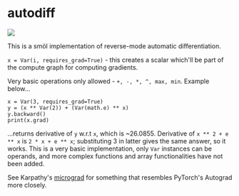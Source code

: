 # autodiff

![](kitten.png)

This is a smöl implementation of reverse-mode automatic differentiation.

`x = Var(i, requires_grad=True)` - this creates a scalar which'll be part of the compute graph for computing gradients. 

Very basic operations only allowed - `+, -, *, ^, max, min`. Example below...

```
x = Var(3, requires_grad=True)
y = (x ** Var(2)) + (Var(math.e) ** x)
y.backward()
print(x.grad)
```

...returns derivative of `y` w.r.t `x`, which is ~26.0855. Derivative of `x ** 2 + e ** x` is `2 * x + e ** x`; substituting 3 in latter gives the same answer, so it works. This is a very basic implementation, only `Var` instances can be operands, and more complex functions and array functionalities have not been added. 

See Karpathy's [micrograd](https://github.com/karpathy/micrograd) for something that resembles PyTorch's Autograd more closely.
